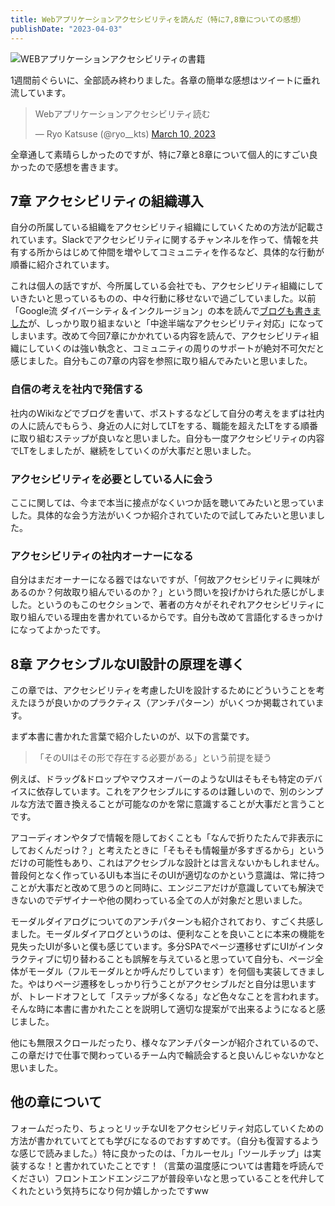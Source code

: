 ```yaml
---
title: Webアプリケーションアクセシビリティを読んだ（特に7,8章についての感想）
publishDate: "2023-04-03"
---
```


![WEBアプリケーションアクセシビリティの書籍](/images/20230402.jpg)

1週間前ぐらいに、全部読み終わりました。各章の簡単な感想はツイートに垂れ流しています。

<blockquote class="twitter-tweet"><p lang="ja" dir="ltr">Webアプリケーションアクセシビリティ読む</p>&mdash; Ryo Katsuse (@ryo__kts) <a href="https://twitter.com/ryo__kts/status/1634191482629533696?ref_src=twsrc%5Etfw">March 10, 2023</a></blockquote> <script async src="https://platform.twitter.com/widgets.js" charset="utf-8"></script>

全章通して素晴らしかったのですが、特に7章と8章について個人的にすごい良かったので感想を書きます。

## 7章 アクセシビリティの組織導入
自分の所属している組織をアクセシビリティ組織にしていくための方法が記載されています。Slackでアクセシビリティに関するチャンネルを作って、情報を共有する所からはじめて仲間を増やしてコミュニティを作るなど、具体的な行動が順番に紹介されています。

これは個人の話ですが、今所属している会社でも、アクセシビリティ組織にしていきたいと思っているものの、中々行動に移せないで過ごしていました。以前「Google流 ダイバーシティ＆インクルージョン」の本を読んで[ブログも書きました](/blog/2022/0619)が、しっかり取り組まないと「中途半端なアクセシビリティ対応」になってしまいます。改めて今回7章にかかれている内容を読んで、アクセシビリティ組織にしていくのは強い執念と、コミュニティの周りのサポートが絶対不可欠だと感じました。自分もこの7章の内容を参照に取り組んでみたいと思いました。

### 自信の考えを社内で発信する

社内のWikiなどでブログを書いて、ポストするなどして自分の考えをまずは社内の人に読んでもらう、身近の人に対してLTをする、職能を超えたLTをする順番に取り組むステップが良いなと思いました。自分も一度アクセシビリティの内容でLTをしましたが、継続をしていくのが大事だと思いました。


### アクセシビリティを必要としている人に会う

ここに関しては、今まで本当に接点がなくいつか話を聴いてみたいと思っていました。具体的な会う方法がいくつか紹介されていたので試してみたいと思いました。

### アクセシビリティの社内オーナーになる

自分はまだオーナーになる器ではないですが、「何故アクセシビリティに興味があるのか？何故取り組んでいるのか？」という問いを投げかけられた感じがしました。というのもこのセクションで、著者の方々がそれぞれアクセシビリティに取り組んでいる理由を書かれているからです。自分も改めて言語化するきっかけになってよかったです。



## 8章 アクセシブルなUI設計の原理を導く

この章では、アクセシビリティを考慮したUIを設計するためにどういうことを考えたほうが良いかのプラクティス（アンチパターン）がいくつか掲載されています。

まず本書に書かれた言葉で紹介したいのが、以下の言葉です。

> 「そのUIはその形で存在する必要がある」という前提を疑う

例えば、ドラッグ&ドロップやマウスオーバーのようなUIはそもそも特定のデバイスに依存しています。これをアクセシブルにするのは難しいので、別のシンプルな方法で置き換えることが可能なのかを常に意識することが大事だと言うことです。

アコーディオンやタブで情報を隠しておくことも「なんで折りたたんで非表示にしておくんだっけ？」と考えたときに「そもそも情報量が多すぎるから」というだけの可能性もあり、これはアクセシブルな設計とは言えないかもしれません。普段何となく作っているUIも本当にそのUIが適切なのかという意識は、常に持つことが大事だと改めて思うのと同時に、エンジニアだけが意識していても解決できないのでデザイナーや他の関わっている全ての人が対象だと思いました。

モーダルダイアログについてのアンチパターンも紹介されており、すごく共感しました。モーダルダイアログというのは、便利なことを良いことに本来の機能を見失ったUIが多いと僕も感じています。多分SPAでページ遷移せずにUIがインタラクティブに切り替わることも誤解を与えていると思っていて自分も、ページ全体がモーダル（フルモーダルとか呼んだりしています）を何個も実装してきました。やはりページ遷移をしっかり行うことがアクセシブルだと自分は思いますが、トレードオフとして「ステップが多くなる」など色々なことを言われます。そんな時に本書に書かれたことを説明して適切な提案がで出来るようになると感じました。

他にも無限スクロールだったり、様々なアンチパターンが紹介されているので、この章だけで仕事で関わっているチーム内で輪読会すると良いんじゃないかなと思いました。


## 他の章について

フォームだったり、ちょっとリッチなUIをアクセシビリティ対応していくための方法が書かれていてとても学びになるのでおすすめです。（自分も復習するような感じで読みました。）特に良かったのは、「カルーセル」「ツールチップ」は実装するな！と書かれていたことです！（言葉の温度感については書籍を呼読んでください）フロントエンドエンジニアが普段辛いなと思っていることを代弁してくれたという気持ちになり何か嬉しかったですww


<div class="iframely-embed"><div class="iframely-responsive" style="height: 140px; padding-bottom: 0;"><a href="https://www.amazon.co.jp/-/en/%E4%BC%8A%E5%8E%9F-%E5%8A%9B%E4%B9%9F/dp/4297133660" data-iframely-url="//iframely.net/7oYy0gi?card=small"></a></div></div>